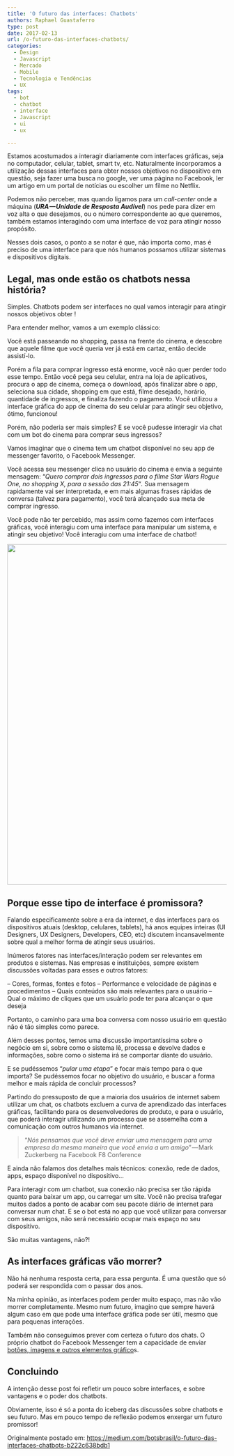 ```yaml
---
title: 'O futuro das interfaces: Chatbots'
authors: Raphael Guastaferro
type: post
date: 2017-02-13
url: /o-futuro-das-interfaces-chatbots/
categories:
  - Design
  - Javascript
  - Mercado
  - Mobile
  - Tecnologia e Tendências
  - UX
tags:
  - bot
  - chatbot
  - interface
  - Javascript
  - ui
  - ux

---
```

Estamos acostumados a interagir diariamente com interfaces gráficas, seja no computador, celular, tablet, smart tv, etc. Naturalmente incorporamos a utilização dessas interfaces para obter nossos objetivos no dispositivo em questão, seja fazer uma busca no google, ver uma página no Facebook, ler um artigo em um portal de notícias ou escolher um filme no Netflix.

Podemos não perceber, mas quando ligamos para um _call-center_ onde a máquina (**_URA — Unidade de Resposta Audível_**) nos pede para dizer em voz alta o que desejamos, ou o número correspondente ao que queremos, também estamos interagindo com uma interface de voz para atingir nosso propósito.

Nesses dois casos, o ponto a se notar é que, não importa como, mas é preciso de uma interface para que nós humanos possamos utilizar sistemas e dispositivos digitais.

## Legal, mas onde estão os chatbots nessa história?

Simples. Chatbots podem ser interfaces no qual vamos interagir para atingir nossos objetivos obter !

Para entender melhor, vamos a um exemplo clássico:

Você está passeando no shopping, passa na frente do cinema, e descobre que aquele filme que você queria ver já está em cartaz, então decide assistí-lo.

Porém a fila para comprar ingresso está enorme, você não quer perder todo esse tempo. Então você pega seu celular, entra na loja de aplicativos, procura o app de cinema, começa o download, após finalizar abre o app, seleciona sua cidade, shopping em que está, filme desejado, horário, quantidade de ingressos, e finaliza fazendo o pagamento. Você utilizou a interface gráfica do app de cinema do seu celular para atingir seu objetivo, ótimo, funcionou!

Porém, não poderia ser mais simples? E se você pudesse interagir via chat com um bot do cinema para comprar seus ingressos?

Vamos imaginar que o cinema tem um chatbot disponível no seu app de messenger favorito, o Facebook Messenger.

Você acessa seu messenger clica no usuário do cinema e envia a seguinte mensagem: &#8220;_Quero comprar dois ingressos para o filme Star Wars Rogue One, no shopping X, para a sessão das 21:45_&#8220;_._ Sua mensagem rapidamente vai ser interpretada, e em mais algumas frases rápidas de conversa (talvez para pagamento), você terá alcançado sua meta de comprar ingresso.

Você pode não ter percebido, mas assim como fazemos com interfaces gráficas, você interagiu com uma interface para manipular um sistema, e atingir seu objetivo! Você interagiu com uma interface de chatbot!

<img src="https://diegoeis.github.io/tableless-static-images/2017/02/cb2.jpg" alt="" width="626" height="782" />

## **Porque esse tipo de interface é promissora?**

Falando especificamente sobre a era da internet, e das interfaces para os dispositivos atuais (desktop, celulares, tablets), há anos equipes inteiras (UI Designers, UX Designers, Developers, CEO, etc) discutem incansavelmente sobre qual a melhor forma de atingir seus usuários.

Inúmeros fatores nas interfaces/interação podem ser relevantes em produtos e sistemas. Nas empresas e instituições, sempre existem discussões voltadas para esses e outros fatores:

&#8211; Cores, formas, fontes e fotos &#8211; Performance e velocidade de páginas e procedimentos &#8211; Quais conteúdos são mais relevantes para o usuário &#8211; Qual o máximo de cliques que um usuário pode ter para alcançar o que deseja

Portanto, o caminho para uma boa conversa com nosso usuário em questão não é tão simples como parece.

Além desses pontos, temos uma discussão importantíssima sobre o negócio em si, sobre como o sistema lê, processa e devolve dados e informações, sobre como o sistema irá se comportar diante do usuário.

E se pudéssemos &#8220;_pular uma etapa_&#8221; e focar mais tempo para o que importa? Se pudéssemos focar no objetivo do usuário, e buscar a forma melhor e mais rápida de concluir processos?

Partindo do pressuposto de que a maioria dos usuários de internet sabem utilizar um chat, os chatbots excluem a curva de aprendizado das interfaces gráficas, facilitando para os desenvolvedores do produto, e para o usuário, que poderá interagir utilizando um processo que se assemelha com a comunicação com outros humanos via internet.

> “_Nós pensamos que você deve enviar uma mensagem para uma empresa da mesma maneira que você envia a um amigo_” — Mark Zuckerberg na Facebook F8 Conference

E ainda não falamos dos detalhes mais técnicos: conexão, rede de dados, apps, espaço disponível no dispositivo…

Para interagir com um chatbot, sua conexão não precisa ser tão rápida quanto para baixar um app, ou carregar um site. Você não precisa trafegar muitos dados a ponto de acabar com seu pacote diário de internet para conversar num chat. E se o bot está no app que você utilizar para conversar com seus amigos, não será necessário ocupar mais espaço no seu dispositivo.

São muitas vantagens, não?!

## As interfaces gráficas vão morrer?

Não há nenhuma resposta certa, para essa pergunta. É uma questão que só poderá ser respondida com o passar dos anos.

Na minha opinião, as interfaces podem perder muito espaço, mas não vão morrer completamente. Mesmo num futuro, imagino que sempre haverá algum caso em que pode uma interface gráfica pode ser útil, mesmo que para pequenas interações.

Também não conseguimos prever com certeza o futuro dos chats. O próprio chatbot do Facebook Messenger tem a capacidade de enviar <a href="https://developers.facebook.com/docs/messenger-platform/product-overview" target="_blank" rel="nofollow noopener">botões, imagens e outros elementos gráfico</a>s.

## Concluindo

A intenção desse post foi refletir um pouco sobre interfaces, e sobre vantagens e o poder dos chatbots.

Obviamente, isso é só a ponta do iceberg das discussões sobre chatbots e seu futuro. Mas em pouco tempo de reflexão podemos enxergar um futuro promissor!

Originalmente postado em: <https://medium.com/botsbrasil/o-futuro-das-interfaces-chatbots-b222c638bdb1>